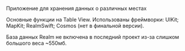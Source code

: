
Приложение для хранения данных о различных местах

Основные функции на Table View. 
Использованы фреймворки:
UIKit;
MapKit;
RealmSwift;
Cosmos (нет в финальной версии).

База данных Realm не включена в последний проект из-за слишком большого веса ~550мб.
